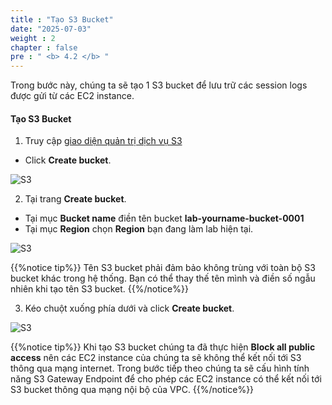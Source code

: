```yaml
---
title : "Tạo S3 Bucket"
date: "2025-07-03" 
weight : 2 
chapter : false
pre : " <b> 4.2 </b> "
---
```



Trong bước này, chúng ta sẽ tạo 1 S3 bucket để lưu trữ các session logs được gửi từ các EC2 instance.

#### Tạo **S3 Bucket**

1. Truy cập [giao diện quản trị dịch vụ S3](https://s3.console.aws.amazon.com/s3/home)
  + Click **Create bucket**.

![S3](/images/4.s3/005-s3.png)

2. Tại trang **Create bucket**.
  + Tại mục **Bucket name** điền tên bucket **lab-yourname-bucket-0001**
  + Tại mục **Region** chọn **Region** bạn đang làm lab hiện tại. 

![S3](/images/4.s3/006-s3.png)

 {{%notice tip%}}
Tên S3 bucket phải đảm bảo không trùng với toàn bộ S3 bucket khác trong hệ thống. Bạn có thể thay thế tên mình và điền số ngẫu nhiên khi tạo tên S3 bucket.
{{%/notice%}}

3. Kéo chuột xuống phía dưới và click **Create bucket**.

![S3](/images/4.s3/007-s3.png)

 {{%notice tip%}}
Khi tạo S3 bucket chúng ta đã thực hiện **Block all public access** nên các EC2 instance của chúng ta sẽ không thể kết nối tới S3 thông qua mạng internet.
Trong bước tiếp theo chúng ta sẽ cấu hình tính năng S3 Gateway Endpoint để cho phép các EC2 instance có thể kết nối tới S3 bucket thông qua mạng nội bộ của VPC.
{{%/notice%}}
